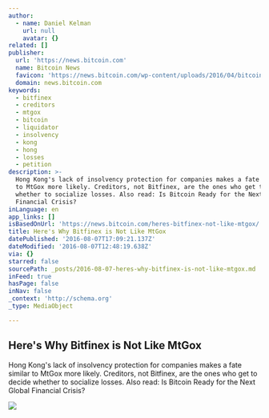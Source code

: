 ```yaml
---
author:
  - name: Daniel Kelman
    url: null
    avatar: {}
related: []
publisher:
  url: 'https://news.bitcoin.com'
  name: Bitcoin News
  favicon: 'https://news.bitcoin.com/wp-content/uploads/2016/04/bitcoin_fav.png'
  domain: news.bitcoin.com
keywords:
  - bitfinex
  - creditors
  - mtgox
  - bitcoin
  - liquidator
  - insolvency
  - kong
  - hong
  - losses
  - petition
description: >-
  Hong Kong's lack of insolvency protection for companies makes a fate similar
  to MtGox more likely. Creditors, not Bitfinex, are the ones who get to decide
  whether to socialize losses. Also read: Is Bitcoin Ready for the Next Global
  Financial Crisis?
inLanguage: en
app_links: []
isBasedOnUrl: 'https://news.bitcoin.com/heres-bitfinex-not-like-mtgox/'
title: Here's Why Bitfinex is Not Like MtGox
datePublished: '2016-08-07T17:09:21.137Z'
dateModified: '2016-08-07T12:48:19.638Z'
via: {}
starred: false
sourcePath: _posts/2016-08-07-heres-why-bitfinex-is-not-like-mtgox.md
inFeed: true
hasPage: false
inNav: false
_context: 'http://schema.org'
_type: MediaObject

---
```

<article style=""><h1>Here's Why Bitfinex is Not Like MtGox</h1><p>Hong Kong's lack of insolvency protection for companies makes a fate similar to MtGox more likely. Creditors, not Bitfinex, are the ones who get to decide whether to socialize losses. Also read: Is Bitcoin Ready for the Next Global Financial Crisis?</p><img src="https://news.bitcoin.com/wp-content/uploads/2016/08/bitfinex.jpg" /></article>